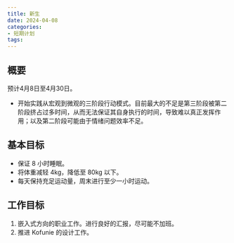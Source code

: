 ```yaml
---
title: 新生
date: 2024-04-08
categories:
- 短期计划
tags:
---
```


## 概要

预计4月8日至4月30日。

- 开始实践从宏观到微观的三阶段行动模式。目前最大的不足是第三阶段被第二阶段挤占过多时间，从而无法保证其自身执行的时间，导致难以真正发挥作用；以及第二阶段可能由于情绪问题效率不足。

## 基本目标

- 保证 8 小时睡眠。
- 将体重减轻 4kg，降低至 80kg 以下。
- 每天保持充足运动量，周末进行至少一小时运动。

## 工作目标

1. 嵌入式方向的职业工作。进行良好的汇报，尽可能不加班。
2. 推进 Kofunie 的设计工作。
